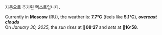 
자동으로 추가된 텍스트입니다.

<!--START_SECTION:weather:moscow-->
Currently in **Moscow** (RU), the weather is: **7.7°C** (feels like **5.1°C**), ***overcast clouds***<br/>
On *January 30, 2025*, the *sun rises* at 🌅**08:27** and *sets* at 🌇**16:58**.
<!--END_SECTION:weather-->
